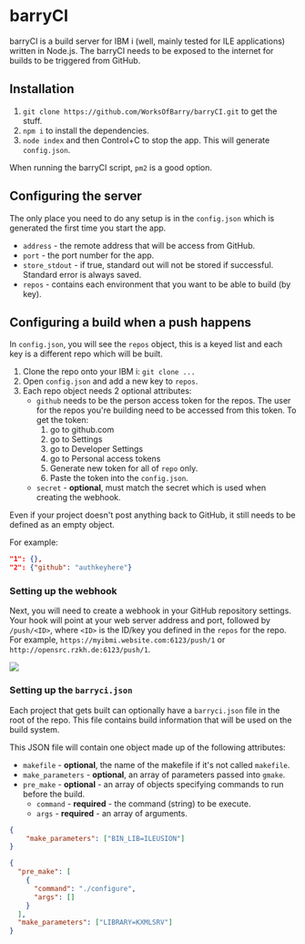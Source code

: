 # barryCI

barryCI is a build server for IBM i (well, mainly tested for ILE applications) written in Node.js. The barryCI needs to be exposed to the internet for builds to be triggered from GitHub.

## Installation

1. `git clone https://github.com/WorksOfBarry/barryCI.git` to get the stuff.
2. `npm i` to install the dependencies.
3. `node index` and then Control+C to stop the app. This will generate `config.json`.

When running the barryCI script, `pm2` is a good option.

## Configuring the server

The only place you need to do any setup is in the `config.json` which is generated the first time you start the app.

* `address` - the remote address that will be access from GitHub.
* `port` - the port number for the app.
* `store_stdout` - if true, standard out will not be stored if successful. Standard error is always saved.
* `repos` - contains each environment that you want to be able to build (by key).

## Configuring a build when a push happens

In `config.json`, you will see the `repos` object, this is a keyed list and each key is a different repo which will be built.

1. Clone the repo onto your IBM i: `git clone ...`
2. Open `config.json` and add a new key to `repos`.
3. Each repo object needs 2 optional attributes:
   * `github` needs to be the person access token for the repos. The user for the repos you're building need to be accessed from this token. To get the token:
     1. go to github.com
     2. go to Settings
     3. go to Developer Settings
     4. go to Personal access tokens
     5. Generate new token for all of `repo` only.
     6. Paste the token into the `config.json`.
   * `secret` - **optional**, must match the secret which is used when creating the webhook.

Even if your project doesn't post anything back to GitHub, it still needs to be defined as an empty object.

For example:

```json
"1": {},
"2": {"github": "authkeyhere"}
```

### Setting up the webhook

Next, you will need to create a webhook in your GitHub repository settings. Your hook will point at your web server address and port, followed by `/push/<ID>`, where `<ID>` is the ID/key you defined in the `repos` for the repo. For example, `https://myibmi.website.com:6123/push/1` or `http://opensrc.rzkh.de:6123/push/1`.

![](https://i.imgur.com/i7j8GMp.png)

### Setting up the `barryci.json`

Each project that gets built can optionally have a `barryci.json` file in the root of the repo. This file contains build information that will be used on the build system.

This JSON file will contain one object made up of the following attributes:

* `makefile` - **optional**, the name of the makefile if it's not called `makefile`.
* `make_parameters` - **optional**, an array of parameters passed into `gmake`.
* `pre_make` - **optional** - an array of objects specifying commands to run before the build.
  * `command` - **required** - the command (string) to be execute.
  * `args` - **required** - an array of arguments.

```json
{
	"make_parameters": ["BIN_LIB=ILEUSION"]
}
```

```json
{
  "pre_make": [
    {
      "command": "./configure",
      "args": []
    }
  ],
  "make_parameters": ["LIBRARY=KXMLSRV"]
}
```